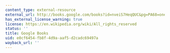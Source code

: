 ```yaml
---
content_type: external-resource
external_url: http://books.google.com/books?id=nveiS7HeqQUC&pg=PA68=onepage
has_external_license_warning: true
license: https://en.wikipedia.org/wiki/All_rights_reserved
status: ''
title: Google Books
uid: e0cf6454-fb8f-4d9a-aaf5-d2cadc69497a
wayback_url: ''
---
```

